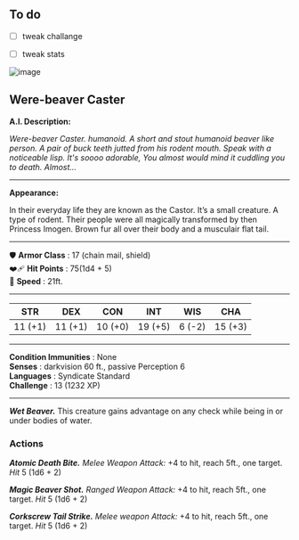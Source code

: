 ## To do
- [ ] tweak challange
- [ ] tweak stats


![image](https://user-images.githubusercontent.com/13347039/191822330-3dc9c092-197c-416f-92dd-30798cea13c6.png)

## Were-beaver Caster
**A.I. Description:**

_Were-beaver Caster. humanoid.
A short and stout humanoid beaver like person. A pair of buck teeth jutted from his rodent mouth. Speak with a noticeable lisp. It's soooo adorable, You almost would mind it cuddling you to death. Almost..._
___
**Appearance:**

In their everyday life they are known as the Castor. It’s a small creature. A type of rodent. Their people were all magically transformed by then Princess Imogen. Brown fur all over their body and a musculair flat tail.
___
🛡️ **Armor Class** : 17 (chain mail, shield)    
❤️‍🩹 **Hit Points**  : 75(1d4 + 5)    
🏃 **Speed**       : 21ft.    
___
|  STR  |  DEX  |  CON  |  INT  |  WIS  |  CHA  |
|:-----:|:-----:|:-----:|:-----:|:-----:|:-----:|
|11 (+1)|11 (+1)|10 (+0)|19 (+5)|6 (-2)|15 (+3)|
___
**Condition Immunities** : None   
**Senses**               : darkvision 60 ft., passive Perception 6   
**Languages**            : Syndicate Standard  
**Challenge**            : 13 (1232 XP)   
___
***Wet Beaver.*** This creature gains advantage on any check while being in or under bodies of water.


### Actions
***Atomic Death Bite.*** *Melee Weapon Attack:* +4 to hit, reach 5ft., one target. *Hit* 5 (1d6 + 2)    

***Magic Beaver Shot.*** *Ranged Weapon Attack:* +4 to hit, reach 5ft., one target. *Hit* 5 (1d6 + 2)    

***Corkscrew Tail Strike.*** *Melee weapon Attack:* +4 to hit, reach 5ft., one target. *Hit* 5 (1d6 + 2)   

